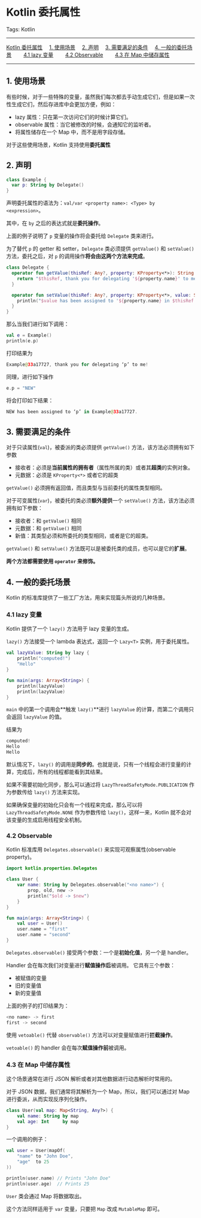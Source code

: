 # Kotlin 委托属性

Tags: Kotlin

---

<!-- MDTOC maxdepth:6 firsth1:1 numbering:0 flatten:0 bullets:0 updateOnSave:1 -->

[Kotlin 委托属性](#kotlin-委托属性)
&emsp;[1. 使用场景](#1-使用场景)
&emsp;[2. 声明](#2-声明)
&emsp;[3. 需要满足的条件](#3-需要满足的条件)
&emsp;[4. 一般的委托场景](#4-一般的委托场景)
&emsp;&emsp;[4.1 lazy 变量](#41-lazy-变量)
&emsp;&emsp;[4.2 Observable](#42-observable)
&emsp;&emsp;[4.3 在 Map 中储存属性](#43-在-map-中储存属性)

<!-- /MDTOC -->

---

## 1. 使用场景

有些时候，对于一些特殊的变量，虽然我们每次都去手动生成它们，但是如果一次性生成它们，然后存进库中会更加方便，例如：

- lazy 属性：只在第一次访问它们的时候计算它们。
- observable 属性：当它被修改的时候，会通知它的监听者。
- 将属性储存在一个 Map 中，而不是用字段存储。

对于这些使用场景，Kotlin 支持使用**委托属性**

## 2. 声明

```kotlin
class Example {
  var p: String by Delegate()
}
```

声明委托属性的语法为：`val/var <property name>: <Type> by <expression>`。

其中，在 `by` 之后的表达式就是**委托操作**。

上面的例子说明了 `p` 变量的操作将会委托给 `Delegate` 类来进行。

为了替代 `p` 的 getter 和 setter，`Delegate` 类必须提供 `getValue()` 和 `setValue()` 方法，委托之后，对 `p` 的调用操作**将会由这两个方法来完成**。

```kotlin
class Delegate {
  operator fun getValue(thisRef: Any?, property: KProperty<*>): String {
    return "$thisRef, thank you for delegating '${property.name}' to me!"
  }

  operator fun setValue(thisRef: Any?, property: KProperty<*>, value: String) {
    println("$value has been assigned to '${property.name} in $thisRef.'")
  }
}
```

那么当我们进行如下调用：

```kotlin
val e = Example()
println(e.p)
```

打印结果为

```kotlin
Example@33a17727, thank you for delegating ‘p’ to me!
```

同理，进行如下操作

```kotlin
e.p = "NEW"
```

将会打印如下结果：

```kotlin
NEW has been assigned to ‘p’ in Example@33a17727.
```

## 3. 需要满足的条件

对于只读属性(`val`)，被委派的类必须提供 `getValue()` 方法，该方法必须拥有如下参数

- 接收者：必须是**当前属性的拥有者**（属性所属的类）或者其**超类**的实例对象。
- 元数据：必须是 `KProperty<*>` 或者它的超类

`getValue()` 必须拥有返回值，而且类型与当前委托的属性类型相同。

对于可变属性(`var`)，被委托的类必须**额外提供**一个 `setValue()` 方法，该方法必须拥有如下参数：

- 接收者：和 `getValue()` 相同
- 元数据：和 `getValue()` 相同
- 新值：其类型必须和所委托的类型相同，或者是它的超类。


`getValue()` 和 `setValue()` 方法既可以是被委托类的成员，也可以是它的**扩展**。

**两个方法都需要使用 `operator` 来修饰。**

## 4. 一般的委托场景

Kotlin 的标准库提供了一些工厂方法，用来实现篇头所说的几种场景。

### 4.1 lazy 变量

Kotlin 提供了一个 `lazy()` 方法用于 lazy 变量的生成。

`lazy()` 方法接受一个 lambda 表达式，返回一个 `Lazy<T>` 实例，用于委托属性。

```kotlin
val lazyValue: String by lazy {
    println("computed!")
    "Hello"
}

fun main(args: Array<String>) {
    println(lazyValue)
    println(lazyValue)
}
```

`main` 中的第一个调用会**触发 `lazy()`**进行 `lazyValue` 的计算，而第二个调用只会返回 `lazyValue` 的值。

结果为

```kotlin
computed!
Hello
Hello
```

默认情况下，`lazy()` 的调用是**同步的**。也就是说，只有一个线程会进行变量的计算，完成后，所有的线程都能看到其结果。

如果不需要初始化同步，那么可以通过将 `LazyThreadSafetyMode.PUBLICATION` 作为参数传给 `lazy()` 方法来实现。

如果确保变量的初始化只会有一个线程来完成，那么可以将 `LazyThreadSafetyMode.NONE` 作为参数传给 `lazy()`，这样一来，Kotlin 就不会对该变量的生成启用线程安全机制。

### 4.2 Observable

Kotlin 标准库用 `Delegates.observable()` 来实现可观察属性(observable property)。

```kotlin
import kotlin.properties.Delegates

class User {
    var name: String by Delegates.observable("<no name>") {
        prop, old, new ->
        println("$old -> $new")
    }
}

fun main(args: Array<String>) {
    val user = User()
    user.name = "first"
    user.name = "second"
}
```

`Delegates.observable()` 接受两个参数：一个是**初始化值**，另一个是 handler。

Handler 会在每次我们对变量进行**赋值操作后**被调用。
它具有三个参数：

- 被赋值的变量
- 旧的变量值
- 新的变量值

上面的例子的打印结果为：

```kotlin
<no name> -> first
first -> second
```

使用 `vetoable()` 代替 `observable()` 方法可以对变量赋值进行**拦截操作**。

`vetoable()` 的 handler 会在每次**赋值操作前**被调用。

### 4.3 在 Map 中储存属性

这个场景通常在进行 JSON 解析或者对其他数据进行动态解析时常用的。

对于 JSON 数据，我们通常将其解析为一个 Map，所以，我们可以通过对 Map 进行委派，从而实现反序列化操作。

```kotlin
class User(val map: Map<String, Any?>) {
    val name: String by map
    val age: Int     by map
}
```

一个调用的例子：

```kotlin
val user = User(mapOf(
    "name" to "John Doe",
    "age"  to 25
))
```

```kotlin
println(user.name) // Prints "John Doe"
println(user.age)  // Prints 25
```

`User` 类会通过 Map 将数据取出。

这个方法同样适用于 `var` 变量，只要把 `Map` 改成 `MutableMap` 即可。
